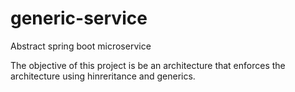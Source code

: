 # generic-service
Abstract spring boot microservice

The objective of this project is be an architecture that enforces the architecture using hinreritance and generics.
